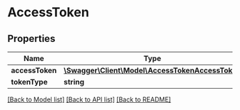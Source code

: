 # AccessToken

## Properties
Name | Type | Description | Notes
------------ | ------------- | ------------- | -------------
**accessToken** | [**\Swagger\Client\Model\AccessTokenAccessToken**](AccessTokenAccessToken.md) |  | [optional] 
**tokenType** | **string** |  | [optional] 

[[Back to Model list]](../README.md#documentation-for-models) [[Back to API list]](../README.md#documentation-for-api-endpoints) [[Back to README]](../README.md)


